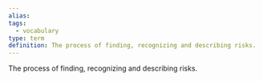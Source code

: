 ```yaml
---
alias: 
tags:
  - vocabulary
type: term
definition: The process of finding, recognizing and describing risks.
---
```


The process of finding, recognizing and describing risks.